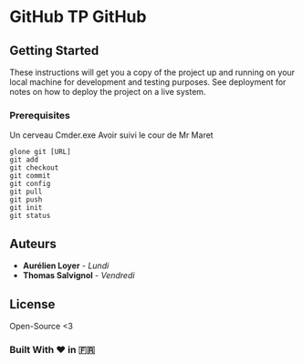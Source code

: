 # GitHub TP GitHub

## Getting Started

These instructions will get you a copy of the project up and running on your local machine for development and testing purposes. See deployment for notes on how to deploy the project on a live system.

### Prerequisites

Un cerveau
Cmder.exe
Avoir suivi le cour de Mr Maret

```
glone git [URL]
git add
git checkout
git commit
git config
git pull
git push
git init
git status
```

## Auteurs

* **Aurélien Loyer** - *Lundi*
* **Thomas Salvignol** - *Vendredi*

## License

Open-Source <3

### Built With ❤️ in 🇫🇷
